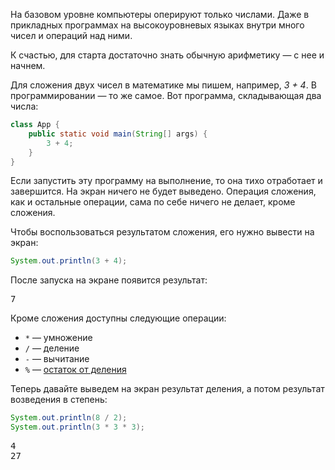 На базовом уровне компьютеры оперируют только числами. Даже в прикладных программах на высокоуровневых языках внутри много чисел и операций над ними.

К счастью, для старта достаточно знать обычную арифметику — с нее и начнем.

Для сложения двух чисел в математике мы пишем, например, *3 + 4*. В программировании — то же самое. Вот программа, складывающая два числа:

```java
class App {
    public static void main(String[] args) {
        3 + 4;
    }
}
```

Если запустить эту программу на выполнение, то она тихо отработает и завершится. На экран ничего не будет выведено. Операция сложения, как и остальные операции, сама по себе ничего не делает, кроме сложения.

Чтобы воспользоваться результатом сложения, его нужно вывести на экран:

```java
System.out.println(3 + 4);
```

После запуска на экране появится результат:

<pre class='hexlet-basics-output'>7</pre>

Кроме сложения доступны следующие операции:

* `*` — умножение
* `/` — деление
* `-` — вычитание
* `%` — [остаток от деления](https://ru.wikipedia.org/wiki/Деление_с_остатком)

Теперь давайте выведем на экран результат деления, а потом результат возведения в степень:

```java
System.out.println(8 / 2);
System.out.println(3 * 3 * 3);
```

<pre class='hexlet-basics-output'>
4
27
</pre>
